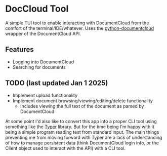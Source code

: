 # DocCloud Tool

A simple TUI tool to enable interacting with DocumentCloud from the comfort of the terminal/IDE/whatever. Uses the [python-documentcloud](https://github.com/muckrock/python-documentcloud) wrapper of the DocumentCloud API.

## Features ##
- Logging into DocumentCloud
- Searching for documents

## TODO (last updated Jan 1 2025) ##
- Implement upload functionality
- Implement document browsing/viewing/editing/delete functionality
  - Includes viewing the full text of the document as parsed by DocumentCloud

At some point I'd also like to convert this app into a proper CLI tool using something like the [Typer](https://github.com/fastapi/typer)
library. But for the time being I'm happy with it being a simple program reading text from standard input.
The main things preventing me from moving forward with Typer are a lack of understanding of how to manage
persistent data (think DocumentCloud login info, or the Client object used to interact with the API) with a CLI tool.
